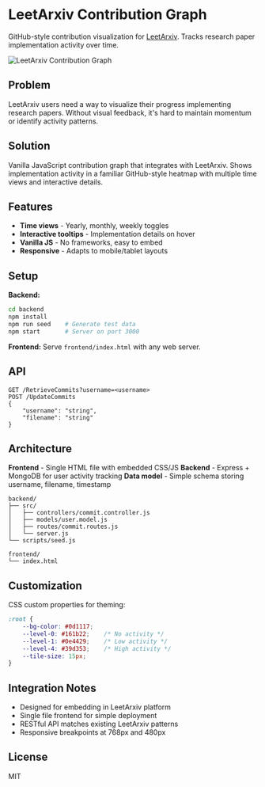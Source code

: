 # LeetArxiv Contribution Graph

GitHub-style contribution visualization for [LeetArxiv](https://www.leetarxiv.com/). Tracks research paper implementation activity over time.

![LeetArxiv Contribution Graph](https://s7.gifyu.com/images/SXeNa.gif)

## Problem

LeetArxiv users need a way to visualize their progress implementing research papers. Without visual feedback, it's hard to maintain momentum or identify activity patterns.

## Solution

Vanilla JavaScript contribution graph that integrates with LeetArxiv. Shows implementation activity in a familiar GitHub-style heatmap with multiple time views and interactive details.

## Features

- **Time views** - Yearly, monthly, weekly toggles
- **Interactive tooltips** - Implementation details on hover
- **Vanilla JS** - No frameworks, easy to embed
- **Responsive** - Adapts to mobile/tablet layouts

## Setup

**Backend:**
```bash
cd backend
npm install
npm run seed    # Generate test data
npm start       # Server on port 3000
```

**Frontend:**
Serve `frontend/index.html` with any web server.

## API

```http
GET /RetrieveCommits?username=<username>
POST /UpdateCommits
{
    "username": "string", 
    "filename": "string"
}
```

## Architecture

**Frontend** - Single HTML file with embedded CSS/JS
**Backend** - Express + MongoDB for user activity tracking
**Data model** - Simple schema storing username, filename, timestamp

```
backend/
├── src/
│   ├── controllers/commit.controller.js
│   ├── models/user.model.js  
│   ├── routes/commit.routes.js
│   └── server.js
└── scripts/seed.js

frontend/
└── index.html
```

## Customization

CSS custom properties for theming:
```css
:root {
    --bg-color: #0d1117;
    --level-0: #161b22;    /* No activity */
    --level-1: #0e4429;    /* Low activity */
    --level-4: #39d353;    /* High activity */
    --tile-size: 15px;
}
```

## Integration Notes

- Designed for embedding in LeetArxiv platform
- Single file frontend for simple deployment  
- RESTful API matches existing LeetArxiv patterns
- Responsive breakpoints at 768px and 480px

## License

MIT
